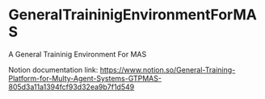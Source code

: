 # GeneralTraininigEnvironmentForMAS
A General Traininig Environment For MAS

Notion documentation link: https://www.notion.so/General-Training-Platform-for-Multy-Agent-Systems-GTPMAS-805d3a11a1394fcf93d32ea9b7f1d549
